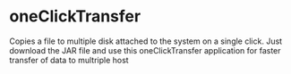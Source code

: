 # oneClickTransfer
Copies a file to multiple disk attached to the system on a single click. 
Just download the JAR file and use this oneClickTransfer application for faster transfer of data to multriple host
